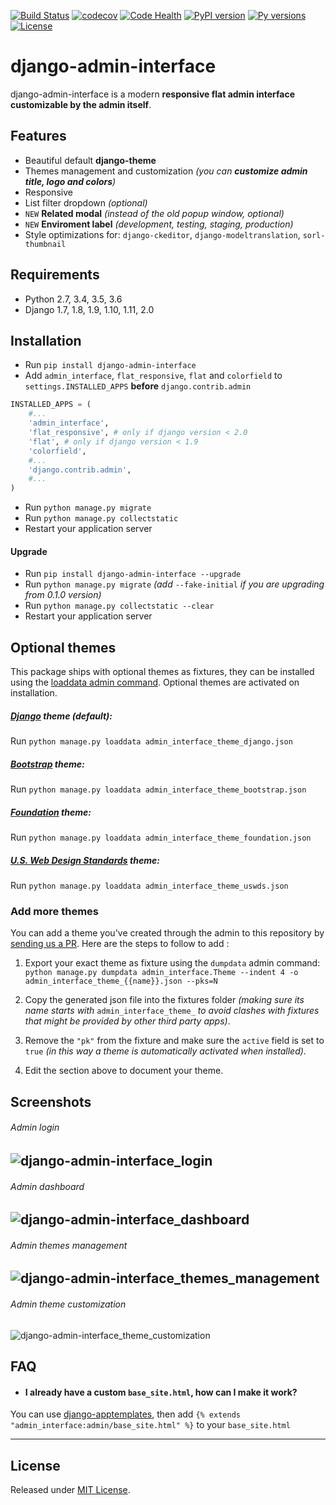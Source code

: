 [![Build Status](https://travis-ci.org/fabiocaccamo/django-admin-interface.svg?branch=master)](https://travis-ci.org/fabiocaccamo/django-admin-interface)
[![codecov](https://codecov.io/gh/fabiocaccamo/django-admin-interface/branch/master/graph/badge.svg)](https://codecov.io/gh/fabiocaccamo/django-admin-interface)
[![Code Health](https://landscape.io/github/fabiocaccamo/django-admin-interface/master/landscape.svg?style=flat)](https://landscape.io/github/fabiocaccamo/django-admin-interface/master)
[![PyPI version](https://badge.fury.io/py/django-admin-interface.svg)](https://badge.fury.io/py/django-admin-interface)
[![Py versions](https://img.shields.io/pypi/pyversions/django-admin-interface.svg)](https://img.shields.io/pypi/pyversions/django-admin-interface.svg)
[![License](https://img.shields.io/pypi/l/django-admin-interface.svg)](https://img.shields.io/pypi/l/django-admin-interface.svg)

# django-admin-interface
django-admin-interface is a modern **responsive flat admin interface customizable by the admin itself**.

## Features
- Beautiful default **django-theme**
- Themes management and customization *(you can **customize admin title, logo and colors**)*
- Responsive
- List filter dropdown *(optional)*
- `NEW` **Related modal** *(instead of the old popup window, optional)*
- `NEW` **Enviroment label** *(development, testing, staging, production)*
- Style optimizations for: `django-ckeditor`, `django-modeltranslation`, `sorl-thumbnail`

## Requirements
- Python 2.7, 3.4, 3.5, 3.6
- Django 1.7, 1.8, 1.9, 1.10, 1.11, 2.0

## Installation
- Run `pip install django-admin-interface`
- Add `admin_interface`, `flat_responsive`, `flat` and `colorfield` to `settings.INSTALLED_APPS` **before** `django.contrib.admin`
```python
INSTALLED_APPS = (
    #...
    'admin_interface',
    'flat_responsive', # only if django version < 2.0
    'flat', # only if django version < 1.9
    'colorfield',
    #...
    'django.contrib.admin',
    #...
)
```
- Run ``python manage.py migrate``
- Run ``python manage.py collectstatic``
- Restart your application server

#### Upgrade
- Run `pip install django-admin-interface --upgrade`
- Run ``python manage.py migrate`` *(add* ``--fake-initial`` *if you are upgrading from 0.1.0 version)*
- Run ``python manage.py collectstatic --clear``
- Restart your application server

## Optional themes
This package ships with optional themes as fixtures, they can be installed using the [loaddata admin command](https://docs.djangoproject.com/en/1.11/ref/django-admin/#django-admin-loaddata). Optional themes are activated on installation.

##### [Django](https://www.djangoproject.com/) theme (default):
Run ``python manage.py loaddata admin_interface_theme_django.json``

##### [Bootstrap](http://getbootstrap.com/) theme:
Run ``python manage.py loaddata admin_interface_theme_bootstrap.json``

##### [Foundation](http://foundation.zurb.com/) theme:
Run ``python manage.py loaddata admin_interface_theme_foundation.json``

##### [U.S. Web Design Standards](https://standards.usa.gov/) theme:
Run ``python manage.py loaddata admin_interface_theme_uswds.json``

### Add more themes
You can add a theme you've created through the admin to this repository by [sending us a PR](http://makeapullrequest.com/). Here are the steps to follow to add :

1. Export your exact theme as fixture using the `dumpdata` admin command:
``python manage.py dumpdata admin_interface.Theme --indent 4 -o admin_interface_theme_{{name}}.json --pks=N``

2. Copy the generated json file into the fixtures folder *(making sure its name starts with* `admin_interface_theme_` *to avoid clashes with fixtures that might be provided by other third party apps)*.

3. Remove the `"pk"` from the fixture and make sure the `active` field is set to `true` *(in this way a theme is automatically activated when installed)*.

4. Edit the section above to document your theme.

## Screenshots
###### Admin login
![django-admin-interface_login](https://cloud.githubusercontent.com/assets/1035294/11240233/55c8d4ba-8df1-11e5-9568-00fdc987ede8.gif)
---
###### Admin dashboard
![django-admin-interface_dashboard](https://cloud.githubusercontent.com/assets/1035294/11240239/627c0362-8df1-11e5-81fa-216366a5d8da.gif)
---
###### Admin themes management
![django-admin-interface_themes_management](https://cloud.githubusercontent.com/assets/1035294/11240245/6cd1c342-8df1-11e5-928b-f22217474d3d.gif)
---
###### Admin theme customization
![django-admin-interface_theme_customization](https://cloud.githubusercontent.com/assets/1035294/11240250/7350d942-8df1-11e5-9b28-f2f54c333cdc.gif)

## FAQ
- #### I already have a custom `base_site.html`, how can I make it work?

You can use [django-apptemplates](https://github.com/bittner/django-apptemplates), then add `{% extends "admin_interface:admin/base_site.html" %}` to your `base_site.html`

---

## License
Released under [MIT License](LICENSE).
